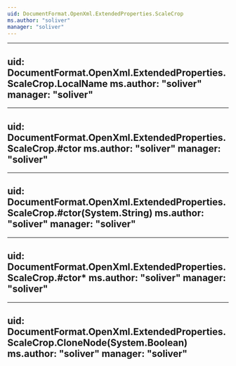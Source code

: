 ```yaml
---
uid: DocumentFormat.OpenXml.ExtendedProperties.ScaleCrop
ms.author: "soliver"
manager: "soliver"
---
```


---
uid: DocumentFormat.OpenXml.ExtendedProperties.ScaleCrop.LocalName
ms.author: "soliver"
manager: "soliver"
---

---
uid: DocumentFormat.OpenXml.ExtendedProperties.ScaleCrop.#ctor
ms.author: "soliver"
manager: "soliver"
---

---
uid: DocumentFormat.OpenXml.ExtendedProperties.ScaleCrop.#ctor(System.String)
ms.author: "soliver"
manager: "soliver"
---

---
uid: DocumentFormat.OpenXml.ExtendedProperties.ScaleCrop.#ctor*
ms.author: "soliver"
manager: "soliver"
---

---
uid: DocumentFormat.OpenXml.ExtendedProperties.ScaleCrop.CloneNode(System.Boolean)
ms.author: "soliver"
manager: "soliver"
---
